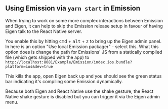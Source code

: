 ## Using Emission via `yarn start` in Emission

When trying to work on some more complex interactions between Emission and Eigen, it can help
to skip the Emission release setup in favour of having Eigen talk to the React Native server.

You enable this by hitting <kbd>cmd</kbd> + <kbd>alt</kbd> + <kbd>z</kbd> to bring up the Eigen
admin panel. In here is an option "Use local Emission packager" - select this. What this option
does is change the path for Emissions' JS from a statically compiled file (which gets shipped with
the app) to `http://localhost:8081/Example/Emission/index.ios.bundle?platform=ios&dev=true`

This kills the app, open Eigen back up and you should see the green status bar indicating it's compiling
some Emission dynamically.

Because both Eigen and React Native use the shake gesture, the React Native shake gesture is disabled
but you can trigger it via the Eigen admin menu. 
